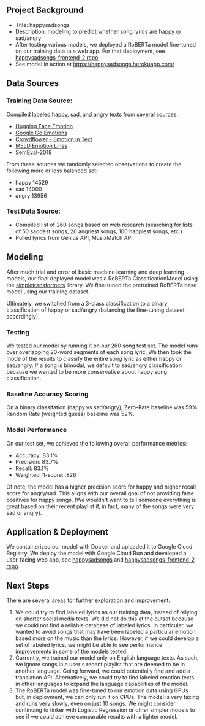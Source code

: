 ## Project Background
- Title: happysadsongs
- Description: modeling to predict whether song lyrics are happy or sad/angry
- After testing various models, we deployed a RoBERTa model fine-tuned on our training data to a web app. For that deployment, see [happysadsongs-frontend-2 repo](../../../HappySadSongs-Frontend) 
- See model in action at https://happysadsongs.herokuapp.com/

## Data Sources
### Training Data Source: 
Compiled labeled happy, sad, and angry texts from several sources: 
- [Hugging Face Emotion](https://github.com/huggingface/datasets/blob/master/datasets/emotion/README.md)
- [Google Go Emotions](https://github.com/google-research/google-research/tree/master/goemotions)
- [Crowdflower - Emotion in Text](https://data.world/crowdflower/sentiment-analysis-in-text)
- [MELD Emotion Lines](https://affective-meld.github.io/)
- [SemEval-2018](https://www.kaggle.com/context/semeval-2018-task-ec?select=2018-E-c-En-train.txt)

From these sources we randomly selected observations to create the following more or less balanced set:
- happy    14529
- sad      14000
- angry    13956
### Test Data Source:
- Compiled list of 260 songs based on web research (searching for lists of 50 saddest songs, 20 angriest songs, 100 happiest songs, etc.) 
- Pulled lyrics from Genius API, MusixMatch API 

## Modeling
After much trial and error of basic machine learning and deep learning models, our final deployed model was a RoBERTa ClassificationModel using the [simpletransformers](https://github.com/ThilinaRajapakse/simpletransformers) library. We fine-tuned the pretrained RoBERTa base model using our training dataset. 

Ultimately, we switched from a 3-class classification to a binary classification of happy or sad/angry (balancing the fine-tuning dataset accordingly). 

### Testing
We tested our model by running it on our 260 song test set. The model runs over overlapping 20-word segments of each song lyric. We then took the mode of the results to classify the entire song lyric as either happy or sad/angry. If a song is bimodal, we default to sad/angry classification because we wanted to be more conservative about happy song classification. 

### Baseline Accuracy Scoring
On a binary classifation (happy vs sad/angry), Zero-Rate baseline was 59%. Random Rate (weighted guess) baseline was 52%.

### Model Performance
On our test set, we achieved the following overall performance metrics:
- Accuracy: 83.1%
- Precision: 83.7%
- Recall: 83.1%
- Weighted f1-score: .826

Of note, the model has a higher precision score for happy and higher recall score for angry/sad. This aligns with our overall goal of not providing false positives for happy songs. (We wouldn't want to tell someone everything is great based on their recent playlist if, in fact, many of the songs were very sad or angry). 

## Application & Deployment
We containerized our model with Docker and uploaded it to Google Cloud Registry. We deploy the model with Google Cloud Run and developed a user-facing web app, see [happysadsongs](https://happysadsongs.herokuapp.com/) and [happysadsongs-frontend-2 repo](../../../happysadsongs-frontend-2). 

## Next Steps
There are several areas for further exploration and improvement.

1. We could try to find labeled lyrics as our training data, instead of relying on shorter social media texts. We did not do this at the outset because we could not find a reliable database of labeled lyrics. In particular, we wanted to avoid songs that may have been labeled a particular emotion based more on the music than the lyrics. However, if we could develop a set of labeled lyrics, we might be able to see performance improvements in some of the models tested.
2. Currently, we trained our model only on English language texts. As such, we ignore songs in a user's recent playlist that are deemed to be in another language. Going forward, we could potentially find and add a translation API. Alternatively, we could try to find labeled emotion texts in other languages to expand the language capabilities of the model.
3. The RoBERTa model was fine-tuned to our emotion data using GPUs but, in deployment, we can only run it on CPUs. The model is very taxing and runs very slowly, even on just 10 songs. We might consider continuing to tinker with Logistic Regression or other simpler models to see if we could achieve comparable results with a lighter model. 

